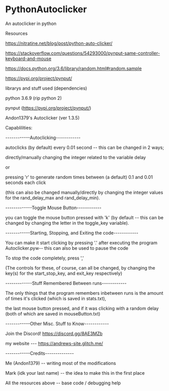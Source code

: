 # PythonAutoclicker
An autoclicker in python

Resources 

https://nitratine.net/blog/post/python-auto-clicker/

https://stackoverflow.com/questions/54293000/pynput-same-controller-keyboard-and-mouse 

https://docs.python.org/3.6/library/random.html#random.sample

https://pypi.org/project/pynput/


librarys and stuff used (dependencies)

python 3.6.9 (rip python 2)

pynput (https://pypi.org/project/pynput/)



Andon1379's Autoclicker (ver 1.3.5)

Capablilities:

------------Autoclicking------------

autoclicks (by default) every 0.01 second -- this can be changed in 2 ways;

directly/manually changing the integer related to the variable delay

or

pressing 'r' to generate random times between (a default) 0.1 and 0.01 seconds each click

(this can also be changed manually/directly by changing the integer values for the rand_delay_max and rand_delay_min).


-------------Toggle Mouse Button------------

you can toggle the mouse button pressed with 'k' (by default -- this can be changed by changing the letter in the toggle_key variable).


------------Starting, Stopping, and Exiting the code------------

You can make it start clicking by pressing '.' after executing the program Autoclicker.pyw-- this can also be used to pause the code

To stop the code completely, press ','

(The controls for these, of course, can all be changed, by changing the key(s) for the start_stop_key, and exit_key respectively)


-------------Stuff Remembered Between runs------------

The only things that the program remembers inbetween runs is the amount of times it's clicked (which is saved in stats.txt),

the last mouse button pressed, and if it was clicking with a random delay (both of which are saved in mouseButton.txt)


------------Other Misc. Stuff to Know------------

Join the Discord! https://discord.gg/8AE3MZb

my website --- https://andrews-site.glitch.me/


------------Credits--------------

Me (Andon1379) -- writing most of the modifications

Mark (idk your last name) -- the idea to make this in the first place

All the resources above -- base code / debugging help 
